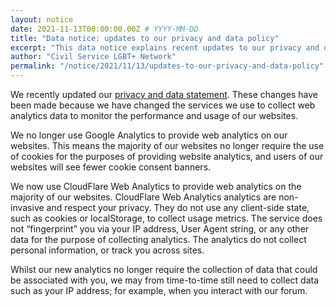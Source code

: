 ```yaml
---
layout: notice
date: 2021-11-13T00:00:00.00Z # YYYY-MM-DD
title: "Data notice: updates to our privacy and data policy"
excerpt: "This data notice explains recent updates to our privacy and data statement to account for a new web analytics service."
author: "Civil Service LGBT+ Network"
permalink: "/notice/2021/11/13/updates-to-our-privacy-and-data-policy"
---
```


We recently updated our [privacy and data statement](/privacy-and-data/). These changes have been made because we have changed the services we use to collect web analytics data to monitor the performance and usage of our websites.

We no longer use Google Analytics to provide web analytics on our websites. This means the majority of our websites no longer require the use of cookies for the purposes of providing website analytics, and users of our websites will see fewer cookie consent banners.

We now use CloudFlare Web Analytics to provide web analytics on the majority of our websites. CloudFlare Web Analytics analytics are non-invasive and respect your privacy. They do not use any client-side state, such as cookies or localStorage, to collect usage metrics. The service does not “fingerprint” you via your IP address, User Agent string, or any other data for the purpose of collecting analytics. The analytics do not collect personal information, or track you across sites.

Whilst our new analytics no longer require the collection of data that could be associated with you, we may from time-to-time still need to collect data such as your IP address; for example, when you interact with our forum.